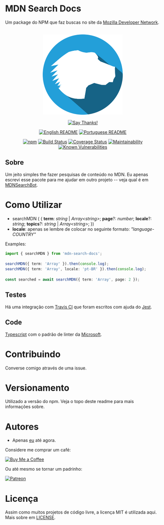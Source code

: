 # MDN Search Docs
Um package do NPM que faz buscas no site da [Mozilla Developer Network](https://developer.mozilla.org/).

<div align = "center">
    <br>
    <img src="../../others/img/logo/logo.png" height=260>
    <br>

[![Say Thanks!](https://img.shields.io/badge/Say%20Thanks-!-1EAEDB.svg?longCache=true&style=for-the-badge)](https://saythanks.io/to/Fazendaaa)

[![English README](https://img.shields.io/badge/Language-EN-blue.svg?longCache=true&style=for-the-badge)](../../README.md)
[![Portuguese README](https://img.shields.io/badge/Linguagem-PT-green.svg?longCache=true&style=for-the-badge)](./README_PT.md)

[![npm](https://img.shields.io/npm/v/MDNSearch.svg?style=flat-square)](https://www.npmjs.com/package/MDNSearch)
[![Build Status](https://travis-ci.org/Fazendaaa/MDNSearch.svg?branch=master)](https://travis-ci.org/Fazendaaa/MDNSearch)
[![Coverage Status](https://coveralls.io/repos/github/Fazendaaa/MDNSearch/badge.svg?branch=master)](https://coveralls.io/github/Fazendaaa/MDNSearch?branch=master)
[![Maintainability](https://api.codeclimate.com/v1/badges/c6069aecd89bb086265c/maintainability)](https://codeclimate.com/github/Fazendaaa/MDNSearch/maintainability)
[![Known Vulnerabilities](https://snyk.io/test/github/fazendaaa/MDNSearch/badge.svg?targetFile=package.json)](https://snyk.io/test/github/fazendaaa/MDNSearch?targetFile=package.json)

</div>

## Sobre
Um jeito simples the fazer pesquisas de conteúdo no MDN. Eu apenas escrevi esse pacote para me ajudar em outro projeto -- veja qual é em [MDNSearchBot](https://github.com/Fazendaaa/MDNSearchBot).

# Como Utilizar

* searchMDN ( { __term__: _string_ | _Array<_string_>_; __page__?: _number_; __locale__?: _string_; __topics__?: _string_ | _Array<_string_>_; })
* __locale__: apenas se lembre de colocar no seguinte formato: _"language-COUNTRY"_

Examples:

``` typescript
import { searchMDN } from 'mdn-search-docs';

searchMDN({ term: 'Array' }).then(console.log);
searchMDN({ term: 'Array', locale: 'pt-BR' }).then(console.log);

const searched = await searchMDN({ term: 'Array', page: 2 });
```

## Testes
Há uma integração com [Travis CI](http://travis-ci.org/) que foram escritos com ajuda do [Jest](https://facebook.github.io/jest/).

## Code
[Typescript](http://typescriptlang.org/) com o padrão de linter da [Microsoft](https://github.com/Microsoft/tslint-microsoft-contrib).

# Contribuindo
Converse comigo através de uma issue.

# Versionamento
Utilizado a versão do npm. Veja o topo deste readme para mais informações sobre.

# Autores
* Apenas [eu](https://github.com/Fazendaaa) até agora.

Considere me comprar um café:

[![Buy Me a Coffee](https://www.buymeacoffee.com/assets/img/custom_images/orange_img.png)](https://www.buymeacoffee.com/Fazenda)

Ou até mesmo se tornar um padrinho:

[![Patreon](https://c5.patreon.com/external/logo/become_a_patron_button.png)](https://www.patreon.com/Fazenda/overview)

# Licença
Assim como muitos projetos de código livre, a licença MIT é utilizada aqui. Mais sobre em [LICENSE](https://github.com/Fazendaaa/MDNSearch/blob/master/LICENSE).
